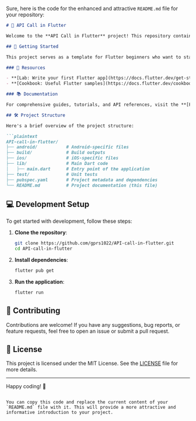 Sure, here is the code for the enhanced and attractive `README.md` file for your repository:

```markdown
# 📱 API Call in Flutter

Welcome to the **API Call in Flutter** project! This repository contains a starting point for building a Flutter application that makes API calls.

## 🚀 Getting Started

This project serves as a template for Flutter beginners who want to start building mobile applications with API integration. Below are some helpful resources to get you started:

### 🔗 Resources

- **[Lab: Write your first Flutter app](https://docs.flutter.dev/get-started/codelab)**: A step-by-step guide to building your first Flutter application.
- **[Cookbook: Useful Flutter samples](https://docs.flutter.dev/cookbook)**: A collection of recipes that demonstrate how to solve common problems while writing Flutter apps.

### 📚 Documentation

For comprehensive guides, tutorials, and API references, visit the **[Flutter online documentation](https://docs.flutter.dev/)**.

## 🛠 Project Structure

Here's a brief overview of the project structure:

```plaintext
API-call-in-flutter/
├── android/           # Android-specific files
├── build/             # Build outputs
├── ios/               # iOS-specific files
├── lib/               # Main Dart code
│   ├── main.dart      # Entry point of the application
├── test/              # Unit tests
├── pubspec.yaml       # Project metadata and dependencies
└── README.md          # Project documentation (this file)
```

## 💻 Development Setup

To get started with development, follow these steps:

1. **Clone the repository**:
    ```sh
    git clone https://github.com/gprs1022/API-call-in-flutter.git
    cd API-call-in-flutter
    ```

2. **Install dependencies**:
    ```sh
    flutter pub get
    ```

3. **Run the application**:
    ```sh
    flutter run
    ```

## 🤝 Contributing

Contributions are welcome! If you have any suggestions, bug reports, or feature requests, feel free to open an issue or submit a pull request.

## 📄 License

This project is licensed under the MIT License. See the [LICENSE](LICENSE) file for more details.

---

Happy coding! 🚀
```

You can copy this code and replace the current content of your `README.md` file with it. This will provide a more attractive and informative introduction to your project.
